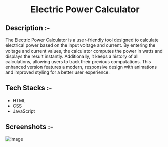 # <p align="center">Electric Power Calculator</p>

## Description :-

The Electric Power Calculator is a user-friendly tool designed to calculate electrical power based on the input voltage and current. By entering the voltage and current values, the calculator computes the power in watts and displays the result instantly. Additionally, it keeps a history of all calculations, allowing users to track their previous computations. This enhanced version features a modern, responsive design with animations and improved styling for a better user experience.

## Tech Stacks :-

- HTML
- CSS
- JavaScript

## Screenshots :-

![image](https://github.com/Rakesh9100/CalcDiverse/assets/73993775/d02ff2c1-e283-4583-8362-98a214540602)
